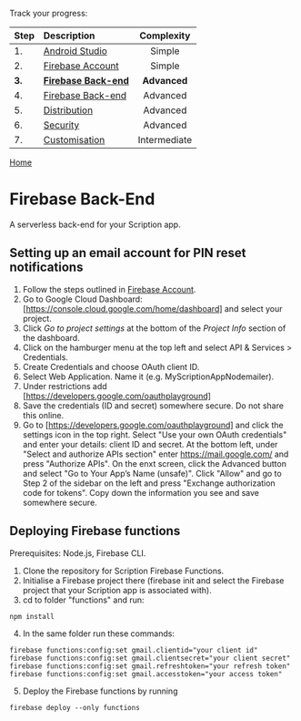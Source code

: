 
Track your progress:

|Step  | Description | Complexity
| :--- | :---         |     :---:   
|1. |[Android Studio](https://scriptionapp.github.io/scriptionpage1/android-studio)  | Simple
|2. |[Firebase Account](https://scriptionapp.github.io/scriptionpage1/firebase-account) | Simple
|**3.** |[**Firebase Back-end**](https://scriptionapp.github.io/scriptionpage1/firebase-backend) | **Advanced**
|4. |[Firebase Back-end](https://scriptionapp.github.io/scriptionpage1/firebase-backend) | Advanced
|5. |[Distribution](https://scriptionapp.github.io/scriptionpage1/distribution) | Advanced
|6. |[Security](https://scriptionapp.github.io/scriptionpage1/secure-scription) | Advanced
|7. |[Customisation](https://scriptionapp.github.io/scriptionpage1/customisation) | Intermediate

[Home](https://scriptionapp.github.io/scriptionpage1/)



# Firebase Back-End 
A serverless back-end for your Scription app.

## Setting up an email account for PIN reset notifications
1. Follow the steps outlined in [Firebase Account](https://scriptionapp.github.io/scriptionpage1/firebase-account).
2. Go to Google Cloud Dashboard: [https://console.cloud.google.com/home/dashboard] and select your project.
3. Click *Go to project settings* at the bottom of the *Project Info* section of the dashboard.
4. Click on the hamburger menu at the top left and select API & Services > Credentials.
5. Create Credentials and choose OAuth client ID.
6. Select Web Application. Name it (e.g. MyScriptionAppNodemailer). 
7. Under restrictions add [https://developers.google.com/oauthplayground]
8. Save the credentials (ID and secret) somewhere secure. Do not share this online.
9. Go to [https://developers.google.com/oauthplayground] and click the settings icon in the top right. Select "Use your own OAuth credentials" and enter your details: client ID and secret. At the bottom left, under "Select and authorize APIs section" enter https://mail.google.com/ and press "Authorize APIs". On the enxt screen, click the Advanced button and select "Go to Your App’s Name (unsafe)". Click "Allow" and go to Step 2 of the sidebar on the left and press "Exchange authorization code for tokens". Copy down the information you see and save somewhere secure.


## Deploying Firebase functions
Prerequisites: Node.js, Firebase CLI.

1. Clone the repository for Scription Firebase Functions.
2. Initialise a Firebase project there (firebase init and select the Firebase project that your Scription app is associated with).
3. cd to folder "functions" and run: 
```
npm install
```
4. In the same folder run these commands:
```
firebase functions:config:set gmail.clientid="your client id"
firebase functions:config:set gmail.clientsecret="your client secret"
firebase functions:config:set gmail.refreshtoken="your refresh token"
firebase functions:config:set gmail.accesstoken="your access token"
```
5. Deploy the Firebase functions by running 
```
firebase deploy --only functions
```
